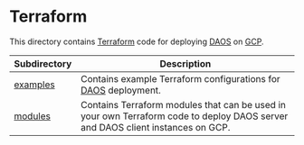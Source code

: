 # Terraform

This directory contains [Terraform](https://www.terraform.io/) code for deploying [DAOS](https://docs.daos.io/) on [GCP](https://cloud.google.com/).

| Subdirectory | Description |
| ------------ | ----------- |
| [examples](examples) | Contains example Terraform configurations for [DAOS](https://docs.daos.io/) deployment. |
| [modules](modules)   | Contains Terraform modules that can be used in your own Terraform code to deploy DAOS server and DAOS client instances on GCP.|
